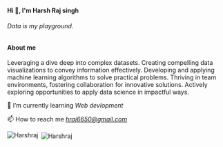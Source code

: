  <h4>Hi 👋, I'm Harsh Raj singh</h4>
<h6>Data is my playground.</h6>
<h4>About me</h4>
<p>Leveraging a dive deep into complex datasets. Creating compelling data visualizations to convey information effectively. Developing and applying machine learning algorithms to solve practical problems. Thriving in team environments, fostering collaboration for innovative solutions. Actively exploring opportunities to apply data science in impactful ways.</p>


🌱 I’m currently learning *Web devlopment*

📫 How to reach me *hraj6650@gmail.com*

<p><img align="left" src="https://github-readme-stats.vercel.app/api/top-langs?username=Harshrajput73&show_icons=true&locale=en&layout=compact" alt="Harshraj" /></p>

<p>&nbsp;<img align="center" src="https://github-readme-stats.vercel.app/api?username=Harshrajput73&show_icons=true&locale=en" alt="Harshraj" /></p>
